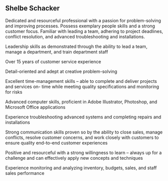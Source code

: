 ## Shelbe Schacker

Dedicated and resourceful professional with a passion for problem-solving and improving
processes. Possess exemplary people skills and a strong customer focus. Familiar with leading a
team, adhering to project deadlines, conflict resolution, and advanced troubleshooting and installations.

Leadership skills as demonstrated through the ability to lead a team, manage a department,
and train department staff

Over 15 years of customer service experience

Detail-oriented and adept at creative problem-solving

Excellent time-management skills – able to complete and deliver projects and services on-
time while meeting quality specifications and monitoring for risks

Advanced computer skills, proficient in Adobe Illustrator, Photoshop, and Microsoft Office
applications

Experience troubleshooting advanced systems and completing repairs and installations

Strong communication skills proven so by the ability to close sales, manage conflicts, resolve
customer concerns, and work closely with customers to ensure quality end-to-end customer
experiences

Positive and resourceful with a strong willingness to learn – always up for a challenge and
can effectively apply new concepts and techniques

Experience monitoring and analyzing inventory, budgets, sales, and staff sales performance